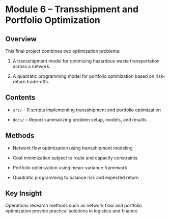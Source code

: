 # Module 6 – Transshipment and Portfolio Optimization



## Overview

This final project combines two optimization problems:

1. A transshipment model for optimizing hazardous waste transportation across a network.

2. A quadratic programming model for portfolio optimization based on risk-return trade-offs.



## Contents

- `src/` – R scripts implementing transshipment and portfolio optimization

- `docs/` – Report summarizing problem setup, models, and results



## Methods

- Network flow optimization using transshipment modeling

- Cost minimization subject to route and capacity constraints

- Portfolio optimization using mean-variance framework

- Quadratic programming to balance risk and expected return



## Key Insight

Operations research methods such as network flow and portfolio optimization provide practical solutions in logistics and finance.



